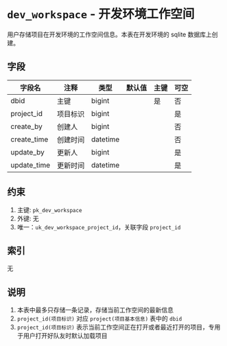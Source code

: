 # `dev_workspace` - 开发环境工作空间

用户存储项目在开发环境的工作空间信息。本表在开发环境的 sqlite 数据库上创建。

## 字段

| 字段名      | 注释       | 类型         | 默认值 | 主键 | 可空 |
| ----------- | ---------- | ------------ | ------ | ---- | ---- |
| dbid        | 主键       | bigint       |        | 是   | 否   |
| project_id  | 项目标识   | bigint       |        |      | 是   |
| create_by   | 创建人     | bigint       |        |      | 否   |
| create_time | 创建时间   | datetime     |        |      | 否   |
| update_by   | 更新人     | bigint       |        |      | 是   |
| update_time | 更新时间   | datetime     |        |      | 是   |

## 约束

1. 主键: `pk_dev_workspace`
2. 外键: 无
3. 唯一：`uk_dev_workspace_project_id`，关联字段 `project_id`

## 索引

无

## 说明

1. 本表中最多只存储一条记录，存储当前工作空间的最新信息
2. `project_id(项目标识)` 对应 `project(项目基本信息)` 表中的 `dbid`
3. `project_id(项目标识)` 表示当前工作空间正在打开或者最近打开的项目，专用于用户打开好队友时默认加载项目
